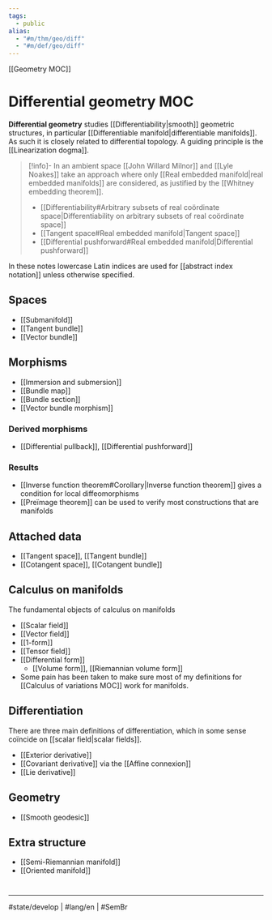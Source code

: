 ```yaml
---
tags:
  - public
alias: 
  - "#m/thm/geo/diff"
  - "#m/def/geo/diff"
---
```

[[Geometry MOC]]
# Differential geometry MOC

**Differential geometry** studies [[Differentiability|smooth]] geometric structures, in particular [[Differentiable manifold|differentiable manifolds]].
As such it is closely related to differential topology.
A guiding principle is the [[Linearization dogma]].

> [!info]- In an ambient space
> [[John Willard Milnor]] and [[Lyle Noakes]] take an approach where only [[Real embedded manifold|real embedded manifolds]] are considered, as justified by the [[Whitney embedding theorem]].
> 
> - [[Differentiability#Arbitrary subsets of real coördinate space|Differentiability on arbitrary subsets of real coördinate space]]
> - [[Tangent space#Real embedded manifold|Tangent space]]
> - [[Differential pushforward#Real embedded manifold|Differential pushforward]]

In these notes lowercase Latin indices are used for [[abstract index notation]] unless otherwise specified.

## Spaces

- [[Submanifold]]
- [[Tangent bundle]]
- [[Vector bundle]]

## Morphisms

- [[Immersion and submersion]]
- [[Bundle map]]
- [[Bundle section]]
- [[Vector bundle morphism]]

### Derived morphisms

- [[Differential pullback]], [[Differential pushforward]]

### Results

- [[Inverse function theorem#Corollary|Inverse function theorem]] gives a condition for local diffeomorphisms
- [[Preïmage theorem]] can be used to verify most constructions that are manifolds

## Attached data

- [[Tangent space]], [[Tangent bundle]]
- [[Cotangent space]], [[Cotangent bundle]]

## Calculus on manifolds

The fundamental objects of calculus on manifolds

- [[Scalar field]]
- [[Vector field]]
- [[1-form]]
- [[Tensor field]]
- [[Differential form]]
    - [[Volume form]], [[Riemannian volume form]]
- Some pain has been taken to make sure most of my definitions for [[Calculus of variations MOC]] work for manifolds.

## Differentiation

There are three main definitions of differentiation, which in some sense coïncide on [[scalar field|scalar fields]].

- [[Exterior derivative]]
- [[Covariant derivative]] via the [[Affine connexion]]
- [[Lie derivative]]

## Geometry

- [[Smooth geodesic]]

## Extra structure

- [[Semi-Riemannian manifold]]
- [[Oriented manifold]]


#
---
#state/develop | #lang/en | #SemBr
